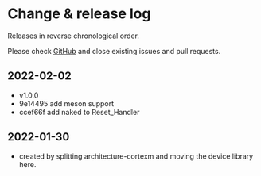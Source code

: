 # Change & release log

Releases in reverse chronological order.

Please check
[GitHub](https://github.com/micro-os-plus/device-cortexm-xpack/issues/)
and close existing issues and pull requests.

## 2022-02-02

- v1.0.0
- 9e14495 add meson support
- ccef66f add naked to Reset_Handler

## 2022-01-30

- created by splitting architecture-cortexm and moving the
  device library here.
